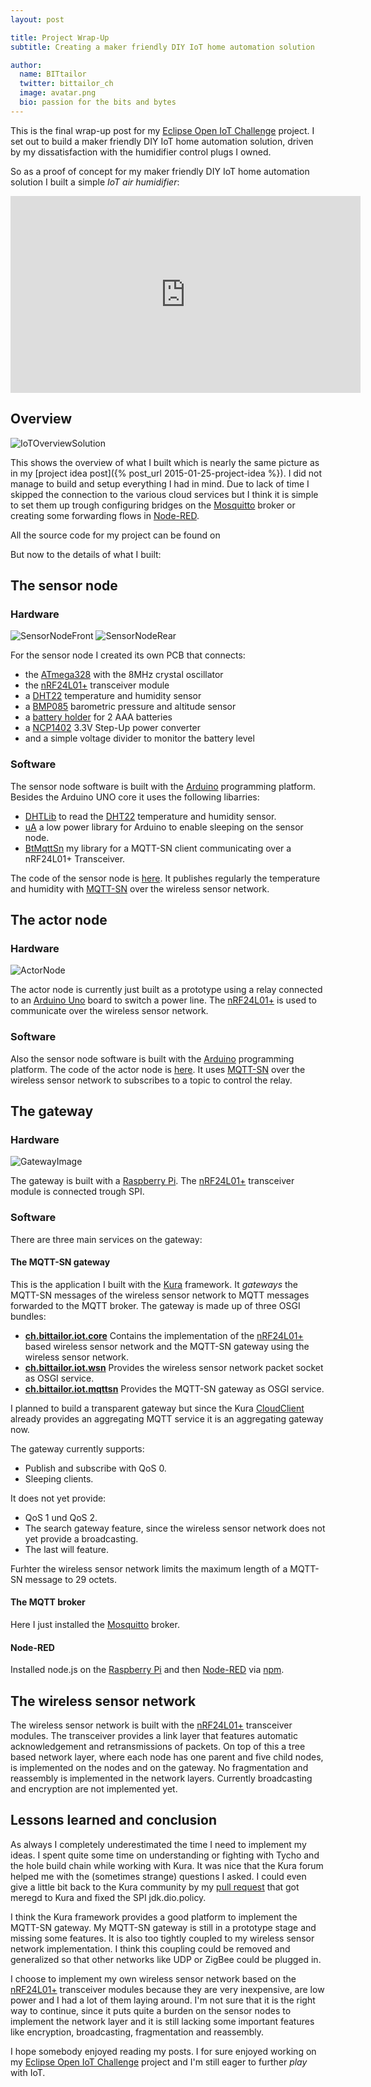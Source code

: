 ```yaml
---
layout: post

title: Project Wrap-Up
subtitle: Creating a maker friendly DIY IoT home automation solution

author:
  name: BITtailor
  twitter: bittailor_ch
  image: avatar.png
  bio: passion for the bits and bytes
---
```

[OpenIoT]: http://iot.eclipse.org/open-iot-challenge/
[ATmega328]: http://www.atmel.com/devices/atmega328p.aspx
[NCP1402]: https://www.sparkfun.com/products/10967
[nRF24]: https://www.nordicsemi.com/eng/Products/2.4GHz-RF/nRF24L01P
[BatteryHolder]: http://www.mouser.com/ds/2/215/2468-285365.pdf
[DHT22]: http://www.adafruit.com/product/385
[BMP085]: https://www.adafruit.com/product/391
[DHT]: http://playground.arduino.cc//Main/DHTLib
[uA]: http://www.rocketscream.com/blog/2011/07/04/lightweight-low-power-arduino-library/
[BtMqttSn]: https://github.com/bittailor/BtMqttSn#btmqttsn
[Arduino]: http://arduino.cc/
[ArduinoUno]: http://arduino.cc/en/Main/ArduinoBoardUno
[Mosquitto]: http://mosquitto.org/
[MQTT-SN]: http://mqtt.org/new/wp-content/uploads/2009/06/MQTT-SN_spec_v1.2.pdf
[RPi]: http://www.raspberrypi.org/
[Kura]: https://eclipse.org/kura/
[Node-RED]: http://nodered.org/


This is the final wrap-up post for my [Eclipse Open IoT Challenge][OpenIoT] project. I set out to build a maker friendly DIY IoT home automation solution, driven by my dissatisfaction with the humidifier control plugs I owned.

So as a proof of concept for my maker friendly DIY IoT home automation solution I built a simple *IoT air humidifier*:

<iframe width="560" height="315" src="https://www.youtube.com/embed/9De5VZFZXVg" frameborder="0" allowfullscreen></iframe>

<!-- more -->

## Overview

![IoTOverviewSolution](/images/IoTOverviewSolution.png)

This shows the overview of what I built which is nearly the same picture as in my [project idea post]({% post_url 2015-01-25-project-idea %}). I did not manage to build and setup everything I had in mind. Due to lack of time I skipped the connection to the various cloud services but I think it is simple to set them up trough configuring bridges on the [Mosquitto][Mosquitto] broker or creating some forwarding flows in [Node-RED][Node-RED].

All the source code for my project can be found on [<i class="fa fa-github fa-2x"></i>](https://github.com/bittailor/BtIot)

But now to the details of what I built:

## The sensor node

### Hardware

![SensorNodeFront](/images/SensorNodeFront.png) ![SensorNodeRear](/images/SensorNodeRear.png)

For the sensor node I created its own PCB that connects:

- the [ATmega328][ATmega328] with the 8MHz crystal oscillator
- the [nRF24L01+][nRF24] transceiver module
- a [DHT22][DHT22] temperature and humidity sensor
- a [BMP085][BMP085] barometric pressure and altitude sensor
- a [battery holder][BatteryHolder] for 2 AAA batteries
- a [NCP1402][NCP1402] 3.3V Step-Up power converter
- and a simple voltage divider to monitor the battery level

### Software
The sensor node software is built with the [Arduino][Arduino] programming platform. Besides the Arduino UNO core it uses the following libarries:

- [DHTLib][DHT]  to read the [DHT22][DHT22] temperature and humidity sensor.
- [uA][uA] a low power library for Arduino to enable sleeping on the sensor node.
- [BtMqttSn][BtMqttSn] my library for a MQTT-SN client communicating over a nRF24L01+ Transceiver.

The code of the sensor node is [here](https://github.com/bittailor/BtIot/blob/master/MqttSnSensorsNode/MqttSnSensorsNode.ino). It publishes regularly the temperature and humidity with [MQTT-SN][MQTT-SN] over the wireless sensor network.

## The actor node

### Hardware

![ActorNode](/images/ActorNode.png)

The actor node is currently just built as a prototype using a relay connected to an [Arduino Uno][ArduinoUno] board to switch a power line. The [nRF24L01+][nRF24] is used to communicate over the wireless sensor network.

### Software

Also the sensor node software is built with the [Arduino][Arduino] programming platform. The code of the actor node is [here](https://github.com/bittailor/BtIot/blob/master/MqttSnActorNode/MqttSnActorNode.ino). It uses [MQTT-SN][MQTT-SN] over the wireless sensor network to subscribes to a topic to control the relay.

## The gateway

### Hardware

![GatewayImage](/images/GatewayImage.jpg)

The gateway is built with a [Raspberry Pi][RPi]. The [nRF24L01+][nRF24] transceiver module is connected trough SPI.

### Software

There are three main services on the gateway:

#### The MQTT-SN gateway
This is the application I built with the [Kura][Kura] framework. It *gateways* the MQTT-SN messages of the wireless sensor network to MQTT messages forwarded to the MQTT broker. The gateway is made up of three OSGI bundles:

- **[ch.bittailor.iot.core](https://github.com/bittailor/BtIot/tree/master/ch.bittailor.iot.core)** Contains the implementation of the [nRF24L01+][nRF24] based wireless sensor network and the MQTT-SN gateway using the wireless sensor network.
- **[ch.bittailor.iot.wsn](https://github.com/bittailor/BtIot/tree/master/ch.bittailor.iot.wsn)** Provides the wireless sensor network packet socket as OSGI service.
- **[ch.bittailor.iot.mqttsn](https://github.com/bittailor/BtIot/tree/master/ch.bittailor.iot.mqttsn)** Provides the MQTT-SN gateway as OSGI service.

I planned to build a transparent gateway but since the Kura [CloudClient](http://download.eclipse.org/kura/releases/1.1.0/docs/apidocs/org/eclipse/kura/cloud/CloudClient.html) already provides an aggregating MQTT service it is an aggregating gateway now.

The gateway currently supports:

- Publish and subscribe with QoS 0.
- Sleeping clients.

It does not yet provide:

- QoS 1 und QoS 2.
- The search gateway feature, since the wireless sensor network does not yet provide a broadcasting.
- The last will feature.

Furhter the wireless sensor network limits the maximum length of a MQTT-SN message to 29 octets.

#### The MQTT broker
Here I just installed the [Mosquitto][Mosquitto] broker.

#### Node-RED
Installed node.js on the [Raspberry Pi][RPi] and then [Node-RED][Node-RED] via [npm](https://www.npmjs.com/).

## The wireless sensor network
The wireless sensor network is built with the [nRF24L01+][nRF24] transceiver modules. The transceiver provides a link layer that features automatic acknowledgement and retransmissions of packets. On top of this a  tree based network layer, where each node has one parent and five child nodes, is implemented on the nodes and on the gateway. No fragmentation and reassembly is implemented in the network layers. Currently broadcasting and encryption are not implemented yet.


## Lessons learned and conclusion
As always I completely underestimated the time I need to implement my ideas. I spent quite some time on understanding or fighting with Tycho and the hole build chain while working with Kura. It was nice that the Kura forum helped me with the (sometimes strange) questions I asked. I could even give a little bit back to the Kura community by my [pull request](https://github.com/eclipse/kura/pull/30) that got meregd to Kura and fixed the SPI jdk.dio.policy.

I think the Kura framework provides a good platform to implement the MQTT-SN gateway. My MQTT-SN gateway is still in a prototype stage and missing some features. It is also too tightly coupled to my wireless sensor network implementation. I think this coupling could be removed and generalized so that other networks like UDP or ZigBee could be plugged in.

I choose to implement my own wireless sensor network based on the [nRF24L01+][nRF24] transceiver modules because they are very inexpensive, are low power and I had a lot of them laying around. I'm not sure that it is the right way to continue, since it puts quite a burden on the sensor nodes to implement the network layer and it is still lacking some important features like encryption, broadcasting, fragmentation and reassembly.

I hope somebody enjoyed reading my posts. I for sure enjoyed working on my [Eclipse Open IoT Challenge][OpenIoT] project and I'm still eager to further *play* with IoT.
